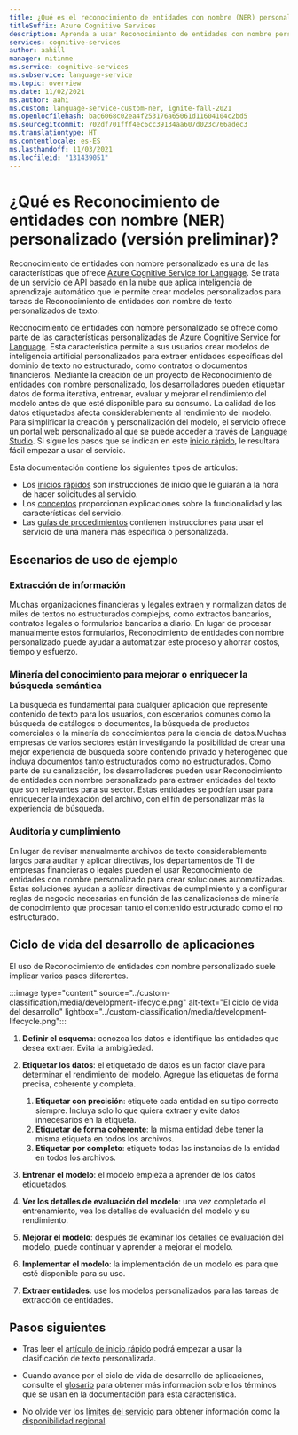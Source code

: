 ```yaml
---
title: ¿Qué es el reconocimiento de entidades con nombre (NER) personalizado en Azure Cognitive Service for Language (versión preliminar)?
titleSuffix: Azure Cognitive Services
description: Aprenda a usar Reconocimiento de entidades con nombre personalizado.
services: cognitive-services
author: aahill
manager: nitinme
ms.service: cognitive-services
ms.subservice: language-service
ms.topic: overview
ms.date: 11/02/2021
ms.author: aahi
ms.custom: language-service-custom-ner, ignite-fall-2021
ms.openlocfilehash: bac6068c02ea4f253176a65061d11604104c2bd5
ms.sourcegitcommit: 702df701fff4ec6cc39134aa607d023c766adec3
ms.translationtype: HT
ms.contentlocale: es-ES
ms.lasthandoff: 11/03/2021
ms.locfileid: "131439051"
---
```

# <a name="what-is-custom-named-entity-recognition-ner-preview"></a>¿Qué es Reconocimiento de entidades con nombre (NER) personalizado (versión preliminar)?

Reconocimiento de entidades con nombre personalizado es una de las características que ofrece [Azure Cognitive Service for Language](../overview.md). Se trata de un servicio de API basado en la nube que aplica inteligencia de aprendizaje automático que le permite crear modelos personalizados para tareas de Reconocimiento de entidades con nombre de texto personalizados de texto.

Reconocimiento de entidades con nombre personalizado se ofrece como parte de las características personalizadas de [Azure Cognitive Service for Language](../overview.md). Esta característica permite a sus usuarios crear modelos de inteligencia artificial personalizados para extraer entidades específicas del dominio de texto no estructurado, como contratos o documentos financieros. Mediante la creación de un proyecto de Reconocimiento de entidades con nombre personalizado, los desarrolladores pueden etiquetar datos de forma iterativa, entrenar, evaluar y mejorar el rendimiento del modelo antes de que esté disponible para su consumo. La calidad de los datos etiquetados afecta considerablemente al rendimiento del modelo. Para simplificar la creación y personalización del modelo, el servicio ofrece un portal web personalizado al que se puede acceder a través de [Language Studio](https://aka.ms/languageStudio). Si sigue los pasos que se indican en este [inicio rápido](quickstart.md), le resultará fácil empezar a usar el servicio. 
 
Esta documentación contiene los siguientes tipos de artículos:

* Los [inicios rápidos](quickstart.md) son instrucciones de inicio que le guiarán a la hora de hacer solicitudes al servicio.
* Los [conceptos](concepts/evaluation-metrics.md) proporcionan explicaciones sobre la funcionalidad y las características del servicio.
* Las [guías de procedimientos](how-to/tag-data.md) contienen instrucciones para usar el servicio de una manera más específica o personalizada.

## <a name="example-usage-scenarios"></a>Escenarios de uso de ejemplo

### <a name="information-extraction"></a>Extracción de información

Muchas organizaciones financieras y legales extraen y normalizan datos de miles de textos no estructurados complejos, como extractos bancarios, contratos legales o formularios bancarios a diario. En lugar de procesar manualmente estos formularios, Reconocimiento de entidades con nombre personalizado puede ayudar a automatizar este proceso y ahorrar costos, tiempo y esfuerzo.

### <a name="knowledge-mining-to-enhanceenrich-semantic-search"></a>Minería del conocimiento para mejorar o enriquecer la búsqueda semántica

La búsqueda es fundamental para cualquier aplicación que represente contenido de texto para los usuarios, con escenarios comunes como la búsqueda de catálogos o documentos, la búsqueda de productos comerciales o la minería de conocimientos para la ciencia de datos.Muchas empresas de varios sectores están investigando la posibilidad de crear una mejor experiencia de búsqueda sobre contenido privado y heterogéneo que incluya documentos tanto estructurados como no estructurados. Como parte de su canalización, los desarrolladores pueden usar Reconocimiento de entidades con nombre personalizado para extraer entidades del texto que son relevantes para su sector. Estas entidades se podrían usar para enriquecer la indexación del archivo, con el fin de personalizar más la experiencia de búsqueda. 

### <a name="audit-and-compliance"></a>Auditoría y cumplimiento

En lugar de revisar manualmente archivos de texto considerablemente largos para auditar y aplicar directivas, los departamentos de TI de empresas financieras o legales pueden el usar Reconocimiento de entidades con nombre personalizado para crear soluciones automatizadas. Estas soluciones ayudan a aplicar directivas de cumplimiento y a configurar reglas de negocio necesarias en función de las canalizaciones de minería de conocimiento que procesan tanto el contenido estructurado como el no estructurado.

## <a name="application-development-lifecycle"></a>Ciclo de vida del desarrollo de aplicaciones

El uso de Reconocimiento de entidades con nombre personalizado suele implicar varios pasos diferentes. 

:::image type="content" source="../custom-classification/media/development-lifecycle.png" alt-text="El ciclo de vida del desarrollo" lightbox="../custom-classification/media/development-lifecycle.png":::

1. **Definir el esquema**: conozca los datos e identifique las entidades que desea extraer. Evita la ambigüedad.

2. **Etiquetar los datos**: el etiquetado de datos es un factor clave para determinar el rendimiento del modelo. Agregue las etiquetas de forma precisa, coherente y completa.
    1. **Etiquetar con precisión**: etiquete cada entidad en su tipo correcto siempre. Incluya solo lo que quiera extraer y evite datos innecesarios en la etiqueta.
    2. **Etiquetar de forma coherente**: la misma entidad debe tener la misma etiqueta en todos los archivos.
    3. **Etiquetar por completo**: etiquete todas las instancias de la entidad en todos los archivos.

3. **Entrenar el modelo**: el modelo empieza a aprender de los datos etiquetados.

4. **Ver los detalles de evaluación del modelo**: una vez completado el entrenamiento, vea los detalles de evaluación del modelo y su rendimiento.

5. **Mejorar el modelo**: después de examinar los detalles de evaluación del modelo, puede continuar y aprender a mejorar el modelo.

6. **Implementar el modelo**: la implementación de un modelo es para que esté disponible para su uso.

7. **Extraer entidades**: use los modelos personalizados para las tareas de extracción de entidades.

## <a name="next-steps"></a>Pasos siguientes

* Tras leer el [artículo de inicio rápido](quickstart.md) podrá empezar a usar la clasificación de texto personalizada.  

* Cuando avance por el ciclo de vida de desarrollo de aplicaciones, consulte el [glosario](glossary.md) para obtener más información sobre los términos que se usan en la documentación para esta característica. 

* No olvide ver los [límites del servicio](service-limits.md) para obtener información como la [disponibilidad regional](service-limits.md#regional-availability).
